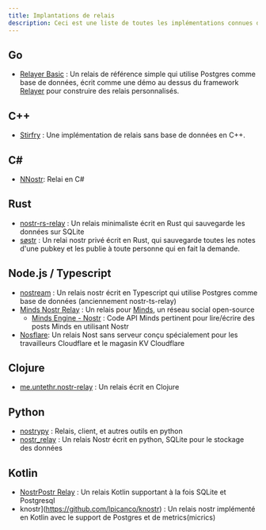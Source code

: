 ```yaml
---
title: Implantations de relais
description: Ceci est une liste de toutes les implémentations connues de la spécification du relais Nostr. Vous n'avez besoin de cette liste que si vous avez l'intention de faire fonctionner un relais vous-même. Les relais sont (jusqu'à présent) agnostiques en termes d'applications. Vous pouvez le faire fonctionner ou utiliser l'une ou l'autre des instances publiques.
---
```


## Go

-   [Relayer Basic](https://github.com/fiatjaf/relayer/tree/master/examples/basic) : Un relais de référence simple qui utilise Postgres comme base de données, écrit comme une démo au dessus du framework [Relayer](https://github.com/fiatjaf/relayer) pour construire des relais personnalisés.

## C++

-   [Stirfry](https://github.com/hoytech/strfry) : Une implémentation de relais sans base de données en C++.

## C#

-   [NNostr](https://github.com/Kukks/NNostr): Relai en C#

## Rust

-   [nostr-rs-relay](https://sr.ht/~gheartsfield/nostr-rs-relay/) : Un relais minimaliste écrit en Rust qui sauvegarde les données sur SQLite
-   [søstr](https://github.com/metasikander/s0str) : Un relai nostr privé écrit en Rust, qui sauvegarde toutes les notes d'une pubkey et les publie à toute personne qui en fait la demande.

## Node.js / Typescript

-   [nostream](https://github.com/Cameri/nostream) : Un relais nostr écrit en Typescript qui utilise Postgres comme base de données (anciennement nostr-ts-relay)
-   [Minds Nostr Relay](https://gitlab.com/minds/infrastructure/nostr-relay) : Un relais pour [Minds](https://www.minds.com), un réseau social open-source
    -   [Minds Engine - Nostr](https://gitlab.com/minds/engine/-/tree/master/Core/Nostr) : Code API Minds pertinent pour lire/écrire des posts Minds en utilisant Nostr
-   [Nosflare](https://github.com/Spl0itable/nosflare): Un relais Nost sans serveur conçu spécialement pour les travailleurs Cloudflare et le magasin KV Cloudflare

## Clojure

-   [me.untethr.nostr-relay](https://github.com/atdixon/me.untethr.nostr-relay) : Un relais écrit en Clojure

## Python

-   [nostrypy](https://github.com/monty888/nostrpy) : Relais, client, et autres outils en python
-   [nostr_relay](https://code.pobblelabs.org/fossil/nostr_relay/) : Un relais Nostr écrit en python, SQLite pour le stockage des données

## Kotlin

-   [NostrPostr Relay](https://github.com/Giszmo/NostrPostr/tree/master/NostrRelay) : Un relais Kotlin supportant à la fois SQLite et Postgresql
-   knostr](https://github.com/lpicanco/knostr) : Un relais nostr implémenté en Kotlin avec le support de Postgres et de metrics(micrics)
